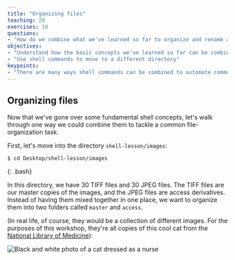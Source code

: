 ```yaml
---
title: "Organizing files"
teaching: 20
exercises: 10
questions:
- "How do we combine what we've learned so far to organize and rename a group of files?"
objectives:
- "Understand how the basic concepts we've learned so far can be combined and applied."
- "Use shell commands to move to a different directory"
keypoints:
- "There are many ways shell commands can be combined to automate common file management tasks."
---
```

## Organizing files

Now that we've gone over some fundamental shell concepts, let's walk through one way we could combine them to tackle a common file-organization task.

First, let's move into the directory `shell-lesson/images`:
~~~
$ cd Desktop/shell-lesson/images
~~~
{: .bash}

In this directory, we have 30 TIFF files and 30 JPEG files. The TIFF files are our master copies of the images, and the JPEG files are access derivatives. Instead of having them mixed together in one place, we want to organize them into two folders called `master` and `access`.

(In real life, of course, they would be a collection of different images. For the purposes of this workshop, they're all copies of this cool cat from the [National Library of Medicine](https://collections.nlm.nih.gov/catalog/nlm:nlmuid-101611398-img)):

![Black and white photo of a cat dressed as a nurse](images/nlm_nlmuid-101611398-img_001.jpg")
